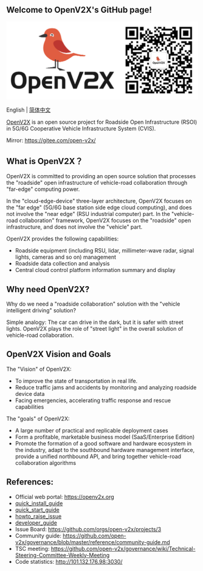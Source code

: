 ## Welcome to OpenV2X's GitHub page!

![](/profile/images/openv2x.svg)

English | [简体中文](/profile/README-zh_CN.md)

[OpenV2X](https://openv2x.org) is an open source project for Roadside Open Infrastructure (RSOI) in
5G/6G Cooperative Vehicle Infrastructure System (CVIS).

Mirror: <https://gitee.com/open-v2x/>

## What is OpenV2X？

OpenV2X is committed to providing an open source solution that processes the "roadside" open
infrastructure of vehicle-road collaboration through "far-edge" computing power.

In the "cloud-edge-device" three-layer architecture, OpenV2X focuses on the "far edge" (5G/6G base
station side edge cloud computing), and does not involve the "near edge" (RSU industrial computer)
part. In the "vehicle-road collaboration" framework, OpenV2X focuses on the "roadside" open
infrastructure, and does not involve the "vehicle" part.

OpenV2X provides the following capabilities:

- Roadside equipment (including RSU, lidar, millimeter-wave radar, signal lights, cameras and so on)
  management
- Roadside data collection and analysis
- Central cloud control platform information summary and display

## Why need OpenV2X?

Why do we need a "roadside collaboration" solution with the "vehicle intelligent driving" solution?

Simple analogy: The car can drive in the dark, but it is safer with street lights. OpenV2X plays the
role of "street light" in the overall solution of vehicle-road collaboration.

## OpenV2X Vision and Goals

The "Vision" of OpenV2X:

- To improve the state of transportation in real life.
- Reduce traffic jams and accidents by monitoring and analyzing roadside device data
- Facing emergencies, accelerating traffic response and rescue capabilities

The "goals" of OpenV2X:

- A large number of practical and replicable deployment cases
- Form a profitable, marketable business model (SaaS/Enterprise Edition)
- Promote the formation of a good software and hardware ecosystem in the industry, adapt to the
  southbound hardware management interface, provide a unified northbound API, and bring together
  vehicle-road collaboration algorithms

## References:

- Official web portal: <https://openv2x.org>
- [quick_install_guide](https://github.com/open-v2x/docs/blob/albany/src/v2x-quick-install.md)
- [quick_start_guide](https://github.com/open-v2x/docs/blob/albany/src/v2x-quick-start.md)
- [howto_raise_issue](https://github.com/open-v2x/docs/blob/master/docs/v2x_contribution.md)
- [developer_guide](https://github.com/open-v2x/docs/blob/master/docs/v2x_developer_guide.md)
- Issue Board: <https://github.com/orgs/open-v2x/projects/3>
- Community guide: <https://github.com/open-v2x/governance/blob/master/reference/community-guide.md>
- TSC meeting:
  <https://github.com/open-v2x/governance/wiki/Technical-Steering-Committee-Weekly-Meeting>
- Code statistics: <http://101.132.176.98:3030/>
